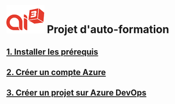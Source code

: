 # ![Ai3 Logo](images/ai3.png) Projet d'auto-formation

## [1. Installer les prérequis](Prerequisites.md)

## [2. Créer un compte Azure](AzureAccount.md)

## [3. Créer un projet sur Azure DevOps](AzureDevOps.md)

